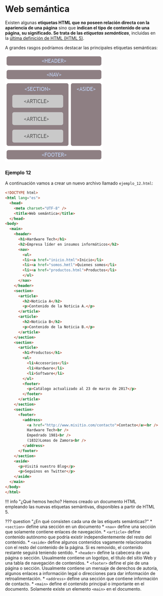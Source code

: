 # Web semántica
Existen algunas **etiquetas HTML que no poseen relación directa con la apariencia de una página** sino que **indican el tipo de contenido de una página, su significado. Se trata de las _etiquetas semánticas_**, incluidas en la [última definición de HTML (HTML 5)](https://developer.mozilla.org/es/docs/HTML/HTML5/HTML5_lista_elementos#Secciones). 

A grandes rasgos podríamos destacar las principales etiquetas semánticas: 

![HTML Semantico](imgHTMLFundamentos/html5semantico.png)

### Ejemplo 12

A continuación vamos a crear un nuevo archivo llamado `ejemplo_12.html`:

```html linenums="1"
<!DOCTYPE html>
<html lang="es">
  <head>
    <meta charset="UTF-8" />
    <title>Web semántica</title>
  </head>
<body>
  <main>
    <header>
      <h1>Hardware Tech</h1>
      <h2>Empresa líder en insumos informáticos</h2>
      <nav>
        <ul>
        <li><a href="inicio.html">Inicio</li>
        <li><a href="somos.hmtl">Quienes somos</li>
        <li><a href="productos.html">Productos</li>
        </ul>
      </nav>
    </header>
    <section>
      <article>
        <h2>Noticia A</h2>
        <p>Contenido de la Noticia A.</p>
      </article>
      <article>
        <h2>Noticia B</h2>
        <p>Contenido de la Noticia B.</p>
      </article>
    </section>
    <section>
      <article>
        <h1>Productos</h1>
        <ul>
          <li>Accesorios</li>
          <li>Hardware</li>
          <li>Software</li>
        </ul>
        <footer>
          <p>Catálogo actualizado al 23 de marzo de 2017</p>
        </footer>
      </article>
    </section>
    <section>
      <footer>
        <address>
          <a href="http://www.misitio.com/contacto">Contacto</a><br />
          Hardware Tech<br />
          Empedrado 1981<br />
          (1832)Lomas de Zamora<br />
        </address>
      </footer>
    </section>
    <aside>
      <p>Visitá nuestro Blog</p>
      <p>Seguinos en Twitter</p>
    </aside>
  </main>
</body>
</html>
```

!!! info "¿Qué hemos hecho?
    Hemos creado un documento HTML empleando las nuevas etiquetas semántivas, disponibles a partir de HTML 5. 
    
??? question "¿En qué consisten cada una de las etiquets semánticas?"
    * `<section>` define una sección en un documento
    * `<nav>` define una sección que solamente contiene enlaces de navegación.
    * `<article>` define contenido autónomo que podría existir independientemente del resto del contenido.
    * `<aside>` define algunos contenidos vagamente relacionados con el resto del contenido de la página. Si es removido, el contenido restante seguirá teniendo sentido.
    * `<header>` define la cabecera de una página o sección. Usualmente contiene un logotipo, el título del sitio Web y una tabla de navegación de contenidos.
    * `<footer>` define el pie de una página o sección. Usualmente contiene un mensaje de derechos de autoría, algunos enlaces a información legal o direcciones para dar información de retroalimentación.
    * `<address>` define una sección que contiene información de contacto. 
    * `<main>` define el contenido principal o importante en el documento. Solamente existe un elemento `<main>` en el documento.